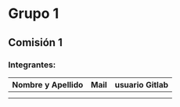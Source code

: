 # Grupo 1
## Comisión 1


### Integrantes:

| Nombre y Apellido  |      Mail                      |     usuario Gitlab   |
| ----------------   | ------------------------------ | -------------------  |
|                    |                                |                      |
|                    |                                |                      |
